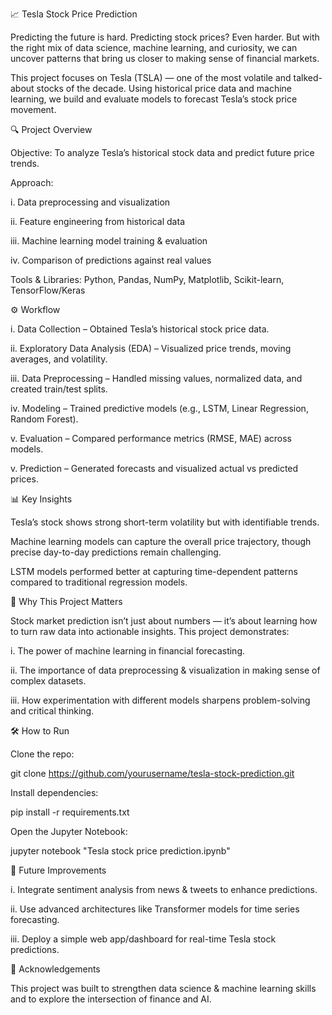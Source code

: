 📈 Tesla Stock Price Prediction

Predicting the future is hard. Predicting stock prices? Even harder. But with the right mix of data science, machine learning, and curiosity, we can uncover patterns that bring us closer to making sense of financial markets.

This project focuses on Tesla (TSLA) — one of the most volatile and talked-about stocks of the decade. Using historical price data and machine learning, we build and evaluate models to forecast Tesla’s stock price movement.


🔍 Project Overview

Objective: To analyze Tesla’s historical stock data and predict future price trends.

Approach:

i. Data preprocessing and visualization

ii. Feature engineering from historical data

iii. Machine learning model training & evaluation

iv. Comparison of predictions against real values

Tools & Libraries: Python, Pandas, NumPy, Matplotlib, Scikit-learn, TensorFlow/Keras

⚙️ Workflow

i. Data Collection – Obtained Tesla’s historical stock price data.

ii. Exploratory Data Analysis (EDA) – Visualized price trends, moving averages, and volatility.

iii. Data Preprocessing – Handled missing values, normalized data, and created train/test splits.

iv. Modeling – Trained predictive models (e.g., LSTM, Linear Regression, Random Forest).

v. Evaluation – Compared performance metrics (RMSE, MAE) across models.

v. Prediction – Generated forecasts and visualized actual vs predicted prices.

📊 Key Insights

Tesla’s stock shows strong short-term volatility but with identifiable trends.

Machine learning models can capture the overall price trajectory, though precise day-to-day predictions remain challenging.

LSTM models performed better at capturing time-dependent patterns compared to traditional regression models.

🚀 Why This Project Matters

Stock market prediction isn’t just about numbers — it’s about learning how to turn raw data into actionable insights. This project demonstrates:

i. The power of machine learning in financial forecasting.

ii. The importance of data preprocessing & visualization in making sense of complex datasets.

iii. How experimentation with different models sharpens problem-solving and critical thinking.

🛠️ How to Run

Clone the repo:

git clone https://github.com/yourusername/tesla-stock-prediction.git


Install dependencies:

pip install -r requirements.txt


Open the Jupyter Notebook:

jupyter notebook "Tesla stock price prediction.ipynb"

📌 Future Improvements

i. Integrate sentiment analysis from news & tweets to enhance predictions.

ii. Use advanced architectures like Transformer models for time series forecasting.

iii. Deploy a simple web app/dashboard for real-time Tesla stock predictions.

🙌 Acknowledgements

This project was built to strengthen data science & machine learning skills and to explore the intersection of finance and AI.
